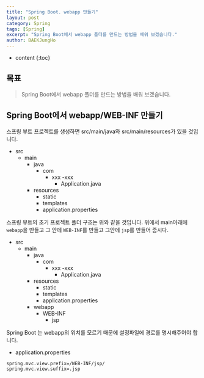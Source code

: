 ```yaml
---
title: "Spring Boot. webapp 만들기"
layout: post
category: Spring
tags: [Spring]
excerpt: "Spring Boot에서 webapp 폴더를 만드는 방법을 배워 보겠습니다."
author: BAEKJungHo
---
```


* content
{:toc}

## 목표

  > Spring Boot에서 webapp 폴더를 만드는 방법을 배워 보겠습니다.

## Spring Boot에서 webapp/WEB-INF 만들기

  스프링 부트 프로젝트를 생성하면 src/main/java와 src/main/resources가 있을 것입니다.

  - src
    - main
      - java
        - com
          - xxx
            -xxx
              - Application.java
      - resources
        - static
        - templates
        - application.properties

  스프링 부트의 초기 프로젝트 폴더 구조는 위와 같을 것입니다. 위에서 main아래에 `webapp`을 만들고
  그 안에 `WEB-INF`를 만들고 그안에 `jsp`를 만들어 줍시다.

  - src
    - main
      - java
        - com
          - xxx
            -xxx
              - Application.java
      - resources
        - static
        - templates
        - application.properties
      - webapp
        - WEB-INF
          - jsp

  Spring Boot 는 webapp의 위치를 모르기 때문에 설정파일에 경로를 명시해주어야 합니다.

  - application.properties

  ```
  spring.mvc.view.prefix=/WEB-INF/jsp/
  spring.mvc.view.suffix=.jsp
  ```
